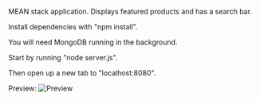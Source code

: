 MEAN stack application. Displays featured products and has a search bar.

Install dependencies with "npm install".

You will need MongoDB running in the background.

Start by running "node server.js".

Then open up a new tab to "localhost:8080".

Preview:
![Preview](https://imgur.com/wVKPwcv.png)
